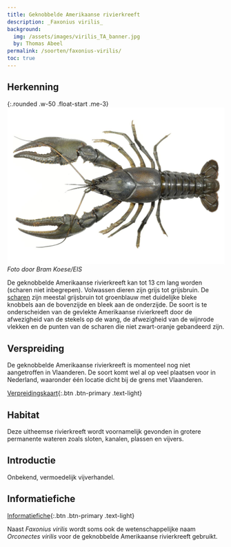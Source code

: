 ```yaml
---
title: Geknobbelde Amerikaanse rivierkreeft
description: _Faxonius virilis_
background:
  img: /assets/images/virilis_TA_banner.jpg
  by: Thomas Abeel
permalink: /soorten/faxonius-virilis/
toc: true
---
```


## Herkenning

{:.rounded .w-50 .float-start .me-3}
[![photo](/assets/images/f_virilis_BK.jpg)](/assets/images/f_virilis_BK.jpg)
_Foto door Bram Koese/EIS_

De geknobbelde Amerikaanse rivierkreeft kan tot 13 cm lang worden (scharen niet inbegrepen). Volwassen dieren zijn grijs tot grijsbruin. De [scharen](/determinatie/) zijn meestal grijsbruin tot groenblauw met duidelijke bleke knobbels aan de bovenzijde en bleek aan de onderzijde. De soort is te onderscheiden van de gevlekte Amerikaanse rivierkreeft door de afwezigheid van de stekels op de wang, de afwezigheid van de wijnrode vlekken en de punten van de scharen die niet zwart-oranje gebandeerd zijn.

## Verspreiding

De geknobbelde Amerikaanse rivierkreeft is momenteel nog niet aangetroffen in Vlaanderen. De soort komt wel al op veel plaatsen voor in Nederland, waaronder één locatie dicht bij de grens met Vlaanderen.

[Verpreidingskaart](/kaart/){:.btn .btn-primary .text-light}

## Habitat

Deze uitheemse rivierkreeft wordt voornamelijk gevonden in grotere permanente wateren zoals sloten, kanalen, plassen en vijvers. 

## Introductie 

Onbekend, vermoedelijk vijverhandel.

## Informatiefiche

[Informatiefiche](https://www.iasregulation.be/771/download){:.btn .btn-primary .text-light}

Naast _Faxonius virilis_ wordt soms ook de wetenschappelijke naam _Orconectes virilis_ voor de geknobbelde Amerikaanse rivierkreeft gebruikt.
